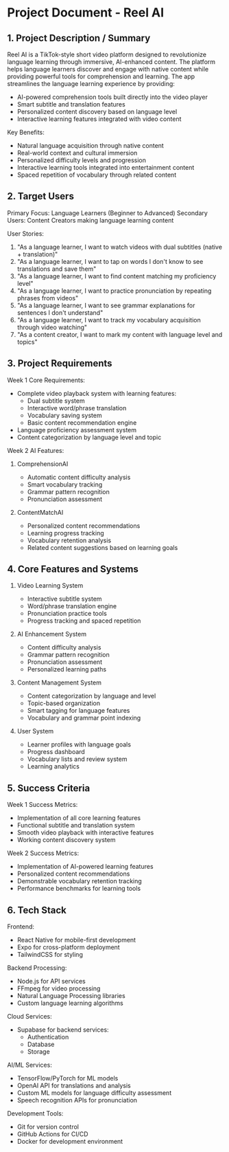 # Project Document - Reel AI

## 1. Project Description / Summary

Reel AI is a TikTok-style short video platform designed to revolutionize language learning through immersive, AI-enhanced content. The platform helps language learners discover and engage with native content while providing powerful tools for comprehension and learning. The app streamlines the language learning experience by providing:

- AI-powered comprehension tools built directly into the video player
- Smart subtitle and translation features
- Personalized content discovery based on language level
- Interactive learning features integrated with video content

Key Benefits:
- Natural language acquisition through native content
- Real-world context and cultural immersion
- Personalized difficulty levels and progression
- Interactive learning tools integrated into entertainment content
- Spaced repetition of vocabulary through related content

## 2. Target Users

Primary Focus: Language Learners (Beginner to Advanced)
Secondary Users: Content Creators making language learning content

User Stories:
1. "As a language learner, I want to watch videos with dual subtitles (native + translation)"
2. "As a language learner, I want to tap on words I don't know to see translations and save them"
3. "As a language learner, I want to find content matching my proficiency level"
4. "As a language learner, I want to practice pronunciation by repeating phrases from videos"
5. "As a language learner, I want to see grammar explanations for sentences I don't understand"
6. "As a language learner, I want to track my vocabulary acquisition through video watching"
7. "As a content creator, I want to mark my content with language level and topics"

## 3. Project Requirements

Week 1 Core Requirements:
- Complete video playback system with learning features:
  - Dual subtitle system
  - Interactive word/phrase translation
  - Vocabulary saving system
  - Basic content recommendation engine
- Language proficiency assessment system
- Content categorization by language level and topic

Week 2 AI Features:
1. ComprehensionAI
   - Automatic content difficulty analysis
   - Smart vocabulary tracking
   - Grammar pattern recognition
   - Pronunciation assessment
   
2. ContentMatchAI
   - Personalized content recommendations
   - Learning progress tracking
   - Vocabulary retention analysis
   - Related content suggestions based on learning goals

## 4. Core Features and Systems

1. Video Learning System
   - Interactive subtitle system
   - Word/phrase translation engine
   - Pronunciation practice tools
   - Progress tracking and spaced repetition

2. AI Enhancement System
   - Content difficulty analysis
   - Grammar pattern recognition
   - Pronunciation assessment
   - Personalized learning paths

3. Content Management System
   - Content categorization by language and level
   - Topic-based organization
   - Smart tagging for language features
   - Vocabulary and grammar point indexing

4. User System
   - Learner profiles with language goals
   - Progress dashboard
   - Vocabulary lists and review system
   - Learning analytics

## 5. Success Criteria

Week 1 Success Metrics:
- Implementation of all core learning features
- Functional subtitle and translation system
- Smooth video playback with interactive features
- Working content discovery system

Week 2 Success Metrics:
- Implementation of AI-powered learning features
- Personalized content recommendations
- Demonstrable vocabulary retention tracking
- Performance benchmarks for learning tools

## 6. Tech Stack

Frontend:
- React Native for mobile-first development
- Expo for cross-platform deployment
- TailwindCSS for styling

Backend Processing:
- Node.js for API services
- FFmpeg for video processing
- Natural Language Processing libraries
- Custom language learning algorithms

Cloud Services:
- Supabase for backend services:
  - Authentication
  - Database
  - Storage

AI/ML Services:
- TensorFlow/PyTorch for ML models
- OpenAI API for translations and analysis
- Custom ML models for language difficulty assessment
- Speech recognition APIs for pronunciation

Development Tools:
- Git for version control
- GitHub Actions for CI/CD
- Docker for development environment